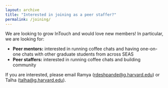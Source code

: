 ```yaml
---
layout: archive
title: "Interested in joining as a peer staffer?"
permalink: /joining/
---
```


We are looking to grow InTouch and would love new members! In particular, we are looking for:
* **Peer mentors:** interested in running coffee chats and having one-on-one chats with other graduate students from across SEAS
* **Peer staffers:** interested in running coffee chats and building community

If you are interested, please email Ramya (rdeshpande@g.harvard.edu) or Talha (talha@g.harvard.edu). 
